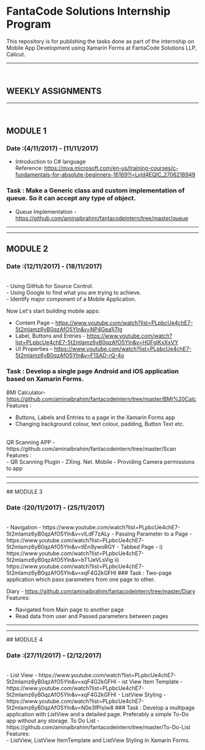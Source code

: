 # FantaCode Solutions Internship Program

  This repository is for publishing the tasks done as part of the internship on  Mobile App Development using Xamarin Forms at FantaCode Solutions LLP, Calicut.
 <hr> 
<br>

## WEEKLY ASSIGNMENTS      
 <hr> 
<br>

## MODULE 1
                                                                           
### Date :(4/11/2017) - (11/11/2017)

- Introduction to C# language <br>
       Reference:  https://mva.microsoft.com/en-us/training-courses/c-fundamentals-for-absolute-beginners-16169?l=Lvld4EQIC_2706218949
 
### Task :  Make a Generic class and custom implementation of queue. So it can accept any type of object.
- Queue Implementation -      https://github.com/aminaibrahim/fantacodeintern/tree/master/queue
<hr>
<hr>

## MODULE 2
                                                                                         
### Date :(12/11/2017) - (18/11/2017)
<br>
 - Using GitHub for Source Control.<br>
 - Using Google to find what you are trying to achieve.<br>
 - Identify major component of a Mobile Application.<br>
 
 Now Let's start building mobile apps:

 - Content Page – https://www.youtube.com/watch?list=PLpbcUe4chE7-5t2mlamz6yB0qzAfO5Yln&v=NP4Gea1j7Ig 
 - Label, Buttons and Entries - https://www.youtube.com/watch?list=PLpbcUe4chE7-5t2mlamz6yB0qzAfO5Yln&v=HGFglKxXxVY
 - UI Properties – https://www.youtube.com/watch?list=PLpbcUe4chE7-5t2mlamz6yB0qzAfO5Yln&v=F1SAD-rQ-4o
 
### Task :  Develop a single page Android and iOS application based on Xamarin Forms.

   BMI Calculator-  https://github.com/aminaibrahim/fantacodeintern/tree/master/BMI%20Calc  
   Features :     
   - Buttons, Labels and Entries to a page in the Xamarin Forms app
   - Changing background colour, text colour, padding, Button Text etc. 
  <br>
   QR Scanning APP - https://github.com/aminaibrahim/fantacodeintern/tree/master/Scan   
   Features : <br>             
   - QR Scanning Plugin - ZXing. Net. Mobile
   - Providing Camera permissions to app                  
<hr>
<hr>
## MODULE 3
                                                                                          
### Date :(20/11/2017) - (25/11/2017)
<br>
- Navigation - https://www.youtube.com/watch?list=PLpbcUe4chE7-5t2mlamz6yB0qzAfO5Yln&v=vlLdF7zALy
- Passing Parameter to a Page - https://www.youtube.com/watch?list=PLpbcUe4chE7-5t2mlamz6yB0qzAfO5Yln&v=tlEn9ywoRGY
- Tabbed Page - i) https://www.youtube.com/watch?list=PLpbcUe4chE7-5t2mlamz6yB0qzAfO5Yln&v=bT1JeVLsVig
                ii) https://www.youtube.com/watch?list=PLpbcUe4chE7-5t2mlamz6yB0qzAfO5Yln&v=xqF4G2kGFHI
  ### Task :  Two-page application which pass parameters from one page to other.
          
  Diary - https://github.com/aminaibrahim/fantacodeintern/tree/master/Diary   
  Features:  
 - Navigated from Main page to another page
 - Read data from user and Passed parameters between pages
  <hr>
  <hr>
## MODULE 4
                                                                                         
### Date :(27/11/2017) - (2/12/2017)
<br>
 - List View - https://www.youtube.com/watch?list=PLpbcUe4chE7-5t2mlamz6yB0qzAfO5Yln&v=xqF4G2kGFHI
 - ist View Item Template - https://www.youtube.com/watch?list=PLpbcUe4chE7-5t2mlamz6yB0qzAfO5Yln&v=xqF4G2kGFHI
 - ListView Styling - https://www.youtube.com/watch?list=PLpbcUe4chE7-5t2mlamz6yB0qzAfO5Yln&v=N0e3fPisIw8
  ### Task :  Develop a multipage application with ListView and a detailed page. Preferably a simple To-Do app without any storage.
To Do List - https://github.com/aminaibrahim/fantacodeintern/tree/master/To-Do-List
Features:<br>
 - ListView, ListView ItemTemplate and ListView Styling in Xamarin Forms.
          

